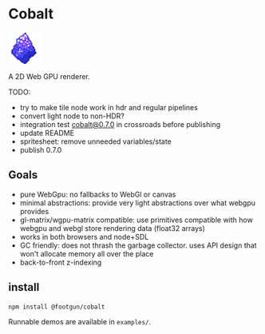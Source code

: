 # Cobalt

![A chunk of cobalt](cobaltx2.png)

A 2D Web GPU renderer.


TODO:
* try to make tile node work in hdr and regular pipelines
* convert light node to non-HDR?
* integration test cobalt@0.7.0 in crossroads before publishing
* update README
* spritesheet: remove unneeded variables/state
* publish 0.7.0


## Goals

* pure WebGpu: no fallbacks to WebGl or canvas
* minimal abstractions: provide very light abstractions over what webgpu provides
* gl-matrix/wgpu-matrix compatible: use primitives compatible with how webgpu and webgl store rendering data (float32 arrays)
* works in both browsers and node+SDL
* GC friendly: does not thrash the garbage collector. uses API design that won't allocate memory all over the place
* back-to-front z-indexing


## install

```bash
npm install @footgun/cobalt
```

Runnable demos are available in `examples/`.
